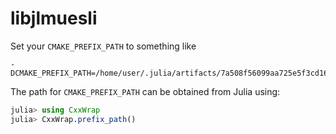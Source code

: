 # libjlmuesli

Set your `CMAKE_PREFIX_PATH` to something like 

```
-DCMAKE_PREFIX_PATH=/home/user/.julia/artifacts/7a508f56099aa725e5f3cd1623d9a33e3787d163/
```


The path for `CMAKE_PREFIX_PATH` can be obtained from Julia using:

```julia
julia> using CxxWrap
julia> CxxWrap.prefix_path()
```